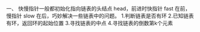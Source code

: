 一、 快慢指针一般都初始化指向链表的头结点 head，前进时快指针 fast 在前，慢指针 slow 在后，巧妙解决一些链表中的问题。
 1.判断链表是否有环
 2.已知链表有环，返回环的起始位置
 3.寻找链表的中点
 4.寻找链表的倒数第k个元素
